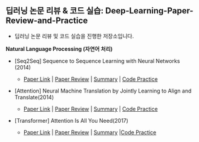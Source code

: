 ## 딥러닝 논문 리뷰 &amp; 코드 실습: Deep-Learning-Paper-Review-and-Practice
- 딥러닝 논문 리뷰 및 코드 실습을 진행한 저장소입니다.

**Natural Language Processing (자연어 처리)**

- [Seq2Seq] Sequence to Sequence Learning with Neural Networks (2014)
  - [Paper Link](https://arxiv.org/abs/1409.3215) | [Paper Review](https://deep-learning-paper-review-and-practice.notion.site/Seq2Seq-Sequence-to-Sequence-Learning-with-Neural-Networks-229ab43529d9807ea187f49b4f733012?source=copy_link) | [Summary](https://github.com/gagyeomkim/Deep-Learning-Paper-Review-and-Practice/blob/main/summary_pdf/2025-07-03-Sequence%E2%80%91to%E2%80%91Sequence.pdf) | [Code Practice](https://github.com/gagyeomkim/Deep-Learning-Paper-Review-and-Practice/blob/main/code_practice/Sequence_to_Sequence_with_LSTM.ipynb)

- [Attention] Neural Machine Translation by Jointly Learning to Align and Translate(2014)
  - [Paper Link](https://arxiv.org/abs/1409.0473) | [Paper Review](https://deep-learning-paper-review-and-practice.notion.site/Attention-Neural-Machine-Translation-by-Jointly-Learning-to-Align-and-Translate-229ab43529d980ae9800ff2f150c21b3?source=copy_link) | [Summary](https://github.com/gagyeomkim/Deep-Learning-Paper-Review-and-Practice/blob/main/summary_pdf/2025-07-04-Attention%20Mechanism.pdf) | [Code Practice]()
 
- [Transformer] Attention Is All You Need(2017)
  - [Paper Link](https://arxiv.org/abs/1706.03762) | [Paper Review](https://deep-learning-paper-review-and-practice.notion.site/Transformer-Attention-Is-All-You-Need-228ab43529d9801ca912da8d7aa52e77?source=copy_link) | [Summary](https://github.com/gagyeomkim/Deep-Learning-Paper-Review-and-Practice/blob/main/summary_pdf/2025-07-05-Transformer.pdf)  |[Code Practice]()
